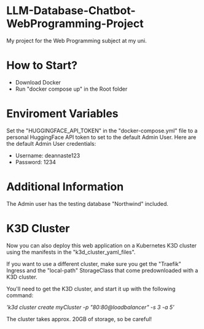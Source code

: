 # LLM-Database-Chatbot-WebProgramming-Project
My project for the Web Programming subject at my uni.

# How to Start?
- Download Docker
- Run "docker compose up" in the Root folder

# Enviroment Variables
Set the "HUGGINGFACE_API_TOKEN" in the "docker-compose.yml" file to a personal HuggingFace API token to set to the default Admin User.
Here are the default Admin User credentials:
- Username: deannaste123
- Password: 1234

# Additional Information
The Admin user has the testing database "Northwind" included.

# K3D Cluster
Now you can also deploy this web application on a Kubernetes K3D cluster using the manifests in the "k3d_cluster_yaml_files".

If you want to use a different cluster, make sure you get the "Traefik" Ingress and the "local-path" StorageClass that come predownloaded with a K3D cluster.

You'll need to get the K3D cluster, and start it up with the following command:

*'k3d cluster create myCluster -p "80:80@loadbalancer" -s 3 -a 5'*

The cluster takes approx. 20GB of storage, so be careful!
